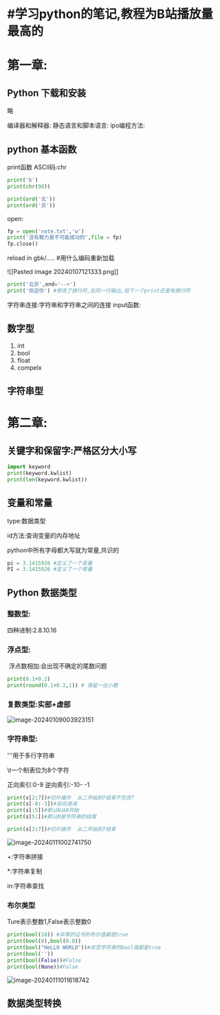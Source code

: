 # #学习python的笔记,教程为B站播放量最高的

[](https://www.bilibili.com/video/BV1wD4y1o7AS?p=12&spm_id_from=pageDriver&vd_source=3c585af81577ea03e04e9fa67f2ffc22)



# 第一章:

## Python  下载和安装

略

编译器和解释器:
静态语言和脚本语言:
ipo编程方法:

## python 基本函数
print函数
ASCII码:chr

```python
print('b')
print(chr(98))

print(ord('北'))
print(ord('京'))

```
open:
```python
fp = open('note.txt','w')
print('没有毅力是不可能成功的',file = fp)
fp.close()
```
reload in  gbk/.....     #用什么编码重新加载

![[Pasted image 20240107121333.png]]
```python
print('北京',end='-->')
print('欢迎你') #修改了换行符,在同一行输出,但下一个print还是有换行符
```
字符串连接:字符串和字符串之间的连接
input函数:

## 数字型
1. int 
2. bool
3. float
4. compelx

## 字符串型 

# 第二章:

## 关键字和保留字:严格区分大小写

```python
import keyword
print(keyword.kwlist)
print(len(keyword.kwlist))
```

## 变量和常量

type:数据类型

id方法:查询变量的内存地址

python中所有字母都大写就为常量,共识的

```python
pi = 3.1415926 #定义了一个变量
PI = 3.1415926 #定义了一个常量
```

## Python 数据类型 

### 整数型:

四种进制:2.8.10.16

### 浮点型:

​	浮点数相加:会出现不确定的尾数问题

```python
print(0.1+0.2)
print(round(0.1+0.2,1)) # 保留一位小数
```

### 复数类型:实部+虚部

![image-20240109003923151](C:\Users\Administrator.DESKTOP-164C7EH\AppData\Roaming\Typora\typora-user-images\image-20240109003923151.png)

### 字符串型:

'''用于多行字符串

\t一个制表位为8个字符

正向索引:0-9 逆向索引:-10- -1 

```python
print(s[2:7])#切片操作  从二开始到7结束不包含7
print(s[-8:-3])#反向递减
print(s[:5])#默认N从0开始
print(s[5:])#默认M是字符串的结尾

print(s[2:7])#切片操作  从二开始到7结束
```

![image-20240111002741750](C:\Users\Administrator.DESKTOP-164C7EH\AppData\Roaming\Typora\typora-user-images\image-20240111002741750.png)

+:字符串拼接

*:字符串复制

in:字符串查找

### 布尔类型

Ture表示整数1,False表示整数0

```python
print(bool(18)) #非零的证书的布尔值都是true
print(bool(0),bool(0.0))
print(bool("HeLLO WORLD"))#非空字符串的bool值都是true
print(bool(''))
print(bool(False))#False
print(bool(None))#False
```

![image-20240111011618742](C:\Users\Administrator.DESKTOP-164C7EH\AppData\Roaming\Typora\typora-user-images\image-20240111011618742.png)

## 数据类型转换
